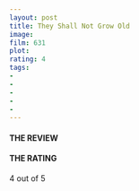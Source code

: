 ```yaml
---
layout: post
title: They Shall Not Grow Old
image: 
film: 631
plot: 
rating: 4
tags:
- 
- 
- 
- 
- 
---
```


#### THE REVIEW


#### THE RATING
4 out of 5
